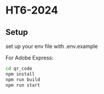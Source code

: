 # HT6-2024


## Setup

set up your env file with .env.example


For Adobe Express:

```zsh
cd qr_code
npm install
npm run build
npm run start
```


